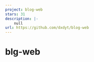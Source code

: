 ```yaml
---
project: blog-web
stars: 31
description: |-
    null
url: https://github.com/dxdyt/blog-web
---
```


# blg-web
